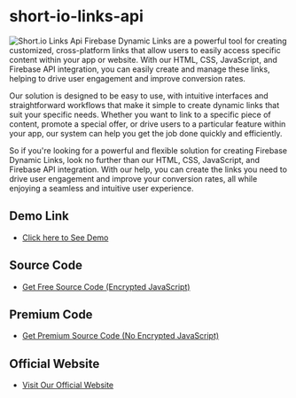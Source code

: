 # short-io-links-api
![Short.io Links Api](https://cdn.jsdelivr.net/gh/smarttechmukesh/short-io-links-api@main/short-links-using-short-io-api.jpg)
Firebase Dynamic Links are a powerful tool for creating customized, cross-platform links that allow users to easily access specific content within your app or website. With our HTML, CSS, JavaScript, and Firebase API integration, you can easily create and manage these links, helping to drive user engagement and improve conversion rates.

Our solution is designed to be easy to use, with intuitive interfaces and straightforward workflows that make it simple to create dynamic links that suit your specific needs. Whether you want to link to a specific piece of content, promote a special offer, or drive users to a particular feature within your app, our system can help you get the job done quickly and efficiently.

So if you're looking for a powerful and flexible solution for creating Firebase Dynamic Links, look no further than our HTML, CSS, JavaScript, and Firebase API integration. With our help, you can create the links you need to drive user engagement and improve your conversion rates, all while enjoying a seamless and intuitive user experience.

## Demo Link
- [Click here to See Demo](https://smarttechmukesh.github.io/short-io-links-api/)

## Source Code

- [Get Free Source Code (Encrypted JavaScript)](https://github.com/smarttechmukesh/short-io-links-api/releases/)

## Premium Code

- [Get Premium Source Code (No Encrypted JavaScript)](https://www.buymeacoffee.com/smarttechmukesh/e/129725)
## Official Website
- [Visit Our Official Website](https://www.smarttechmukesh.com/)

